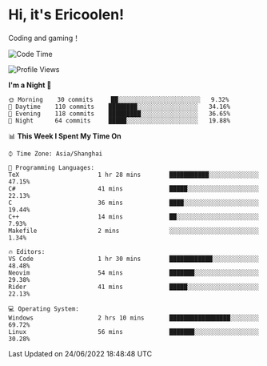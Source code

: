 # Hi, it's Ericoolen!
Coding and gaming！

<!--START_SECTION:waka-->
![Code Time](http://img.shields.io/badge/Code%20Time-319%20hrs%2048%20mins-blue)

![Profile Views](http://img.shields.io/badge/Profile%20Views-0-blue)

**I'm a Night 🦉** 

```text
🌞 Morning    30 commits     ██░░░░░░░░░░░░░░░░░░░░░░░   9.32% 
🌆 Daytime    110 commits    ████████░░░░░░░░░░░░░░░░░   34.16% 
🌃 Evening    118 commits    █████████░░░░░░░░░░░░░░░░   36.65% 
🌙 Night      64 commits     █████░░░░░░░░░░░░░░░░░░░░   19.88%

```


📊 **This Week I Spent My Time On** 

```text
⌚︎ Time Zone: Asia/Shanghai

💬 Programming Languages: 
TeX                      1 hr 28 mins        ███████████░░░░░░░░░░░░░░   47.15% 
C#                       41 mins             █████░░░░░░░░░░░░░░░░░░░░   22.13% 
C                        36 mins             ████░░░░░░░░░░░░░░░░░░░░░   19.44% 
C++                      14 mins             ██░░░░░░░░░░░░░░░░░░░░░░░   7.93% 
Makefile                 2 mins              ░░░░░░░░░░░░░░░░░░░░░░░░░   1.34%

🔥 Editors: 
VS Code                  1 hr 30 mins        ████████████░░░░░░░░░░░░░   48.48% 
Neovim                   54 mins             ███████░░░░░░░░░░░░░░░░░░   29.38% 
Rider                    41 mins             █████░░░░░░░░░░░░░░░░░░░░   22.13%

💻 Operating System: 
Windows                  2 hrs 10 mins       █████████████████░░░░░░░░   69.72% 
Linux                    56 mins             ███████░░░░░░░░░░░░░░░░░░   30.28%

```


 Last Updated on 24/06/2022 18:48:48 UTC
<!--END_SECTION:waka-->

